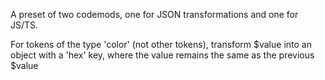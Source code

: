 A preset of two codemods, one for JSON transformations and one for JS/TS.

For tokens of the type 'color' (not other tokens), transform $value into an object with a 'hex' key, where the value remains the same as the previous $value